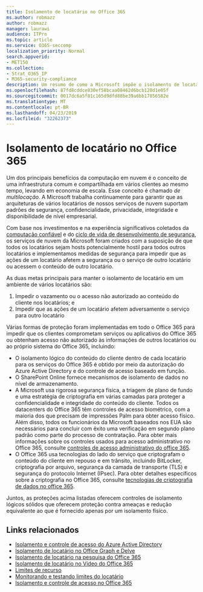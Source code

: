 ```yaml
---
title: Isolamento de locatário no Office 365
ms.author: robmazz
author: robmazz
manager: laurawi
audience: ITPro
ms.topic: article
ms.service: O365-seccomp
localization_priority: Normal
search.appverid:
- MET150
ms.collection:
- Strat_O365_IP
- M365-security-compliance
description: Um resumo de como a Microsoft impõe o isolamento de locatário para o Office 365.
ms.openlocfilehash: 87fd8cddce830ef58bcaa08462d6bcb120d1e05f
ms.sourcegitcommit: 0017dc6a5f81c165d9dfd88be39a6bb17856582e
ms.translationtype: MT
ms.contentlocale: pt-BR
ms.lasthandoff: 04/23/2019
ms.locfileid: "32262373"
---
```

# <a name="tenant-isolation-in-office-365"></a>Isolamento de locatário no Office 365

Um dos principais benefícios da computação em nuvem é o conceito de uma infraestrutura comum e compartilhada em vários clientes ao mesmo tempo, levando em economia de escala. Esse conceito é chamado *de multilocação*. A Microsoft trabalha continuamente para garantir que as arquiteturas de vários locatários de nossos serviços de nuvem suportam padrões de segurança, confidencialidade, privacidade, integridade e disponibilidade de nível empresarial.

Com base nos investimentos e na experiência significativos coletados da [computação confiável](https://www.microsoft.com/en-us/twc/default.aspx) e do [ciclo de vida de desenvolvimento de segurança](http://www.microsoft.com/security/sdl/default.aspx), os serviços de nuvem da Microsoft foram criados com a suposição de que todos os locatários sejam hosts potencialmente hostil para todos outros locatários e implementamos medidas de segurança para impedir que as ações de um locatário afetem a segurança ou o serviço de outro locatário ou acessem o conteúdo de outro locatário.

As duas metas principais para manter o isolamento de locatário em um ambiente de vários locatários são:
1.  Impedir o vazamento ou o acesso não autorizado ao conteúdo do cliente nos locatários; e
2.  Impedir que as ações de um locatário afetem adversamente o serviço para outro locatário

Várias formas de proteção foram implementadas em todo o Office 365 para impedir que os clientes comprometam serviços ou aplicativos do Office 365 ou obtenham acesso não autorizado às informações de outros locatários ou ao próprio sistema do Office 365, incluindo:
- O isolamento lógico do conteúdo do cliente dentro de cada locatário para os serviços do Office 365 é obtido por meio da autorização do Azure Active Directory e do controle de acesso baseado em função.
- O SharePoint Online fornece mecanismos de isolamento de dados no nível de armazenamento.
- A Microsoft usa rigorosa segurança física, a triagem de plano de fundo e uma estratégia de criptografia em várias camadas para proteger a confidencialidade e integridade do conteúdo do cliente. Todos os datacenters do Office 365 têm controles de acesso biométrico, com a maioria dos que precisam de impressões Palm para obter acesso físico. Além disso, todos os funcionários da Microsoft baseados nos EUA são necessários para concluir com êxito uma verificação em segundo plano padrão como parte do processo de contratação. Para obter mais informações sobre os controles usados para acesso administrativo no Office 365, consulte [controles de acesso administrativo do office 365](office-365-administrative-access-controls-overview.md).
- O Office 365 usa tecnologias do lado do serviço que criptografam o conteúdo do cliente em repouso e em trânsito, incluindo BitLocker, criptografia por arquivo, segurança da camada de transporte (TLS) e segurança do protocolo Internet (IPsec). Para obter detalhes específicos sobre a criptografia no Office 365, consulte [tecnologias de criptografia de dados no office 365](office-365-encryption-in-the-microsoft-cloud-overview.md).

Juntos, as proteções acima listadas oferecem controles de isolamento lógicos sólidos que oferecem proteção contra ameaças e redução equivalente ao que é fornecido apenas por um isolamento físico.

## <a name="related-links"></a>Links relacionados
- [Isolamento e controle de acesso do Azure Active Directory](office-365-isolation-in-azure-active-directory.md)
- [Isolamento de locatário no Office Graph e Delve](office-365-isolation-in-graph-and-delve.md)
- [Isolamento de locatário na pesquisa do Office 365](office-365-isolation-in-office-365-search.md)
- [Isolamento de locatário no Vídeo do Office 365](office-365-isolation-in-office-365-video.md)
- [Limites de recurso](office-365-resource-limits.md)
- [Monitorando e testando limites do locatário](office-365-monitoring-and-testing.md)
- [Isolamento e controle de acesso no Office 365](office-365-isolation-in-office-365.md)